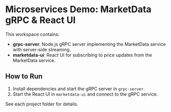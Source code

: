 # Microservices Demo: MarketData gRPC & React UI

This workspace contains:

- **grpc-server**: Node.js gRPC server implementing the MarketData service with server-side streaming.
- **marketdata-ui**: React UI for subscribing to price updates from the MarketData service.

## How to Run

1. Install dependencies and start the gRPC server in `grpc-server`.
2. Start the React UI in `marketdata-ui` and connect to the gRPC service.

See each project folder for details.
